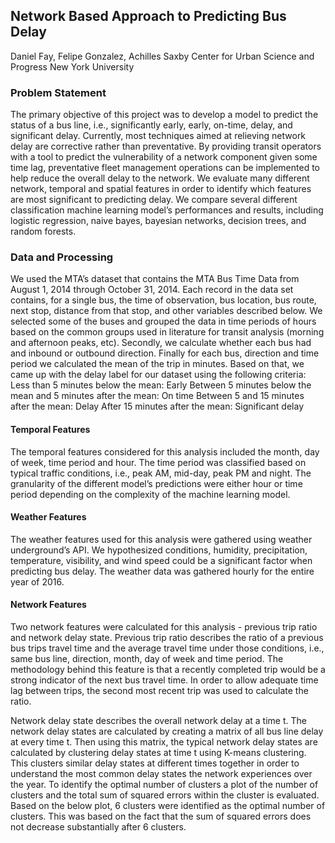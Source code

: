 ## Network Based Approach to Predicting Bus Delay
Daniel Fay, Felipe Gonzalez, Achilles Saxby
Center for Urban Science and Progress
New York University


### Problem Statement
The primary objective of this project was to develop a model to predict the status of a bus line, i.e., significantly early, early, on-time, delay, and significant delay. Currently, most techniques aimed at relieving network delay are corrective rather than preventative. By providing transit operators with a tool to predict the vulnerability of a network component given some time lag, preventative fleet management operations can be implemented to help reduce the overall delay to the network. We evaluate many different network, temporal and spatial features in order to identify which features are most significant to predicting delay. We compare  several different classification machine learning model’s performances and results, including logistic regression, naive bayes, bayesian networks, decision trees, and random forests. 

### Data and Processing
We used the MTA’s dataset that contains the MTA Bus Time Data from August 1, 2014 through October 31, 2014. Each record in the data set contains, for a single bus, the time of observation, bus location, bus route, next stop, distance from that stop, and other variables described below.
We selected some of the buses and grouped the data in time periods of hours based on the common groups used in literature for transit analysis (morning and afternoon peaks, etc). Secondly, we calculate whether each bus had and inbound or outbound direction. Finally for each bus, direction and time period we calculated the mean of the trip in minutes. Based on that, we came up with the delay label for our dataset using the following criteria:  
Less than 5 minutes below the mean: Early
Between 5 minutes below the mean and 5 minutes after the mean: On time
Between 5 and 15 minutes after the mean: Delay
After 15 minutes after the mean: Significant delay


#### Temporal Features
The temporal features considered for this analysis included the month, day of week, time period and hour. The time period was classified based on typical traffic conditions, i.e., peak AM, mid-day, peak PM and night. The granularity of the different model’s predictions were either hour or time period depending on the complexity of the machine learning model. 

#### Weather Features
The weather features used for this analysis were gathered using weather underground’s API. We hypothesized conditions, humidity, precipitation, temperature, visibility, and wind speed could be a significant factor when predicting bus delay. The weather data was gathered hourly for the entire year of 2016. 

#### Network Features
Two network features were calculated for this analysis - previous trip ratio and network delay state. Previous trip ratio describes the ratio of a previous bus trips travel time and the average travel time under those conditions, i.e., same bus line, direction, month, day of week and time period. The methodology behind this feature is that a recently completed trip would be a strong indicator of the next bus travel time. In order to allow adequate time lag between trips, the second most recent trip was used to calculate the ratio. 

Network delay state describes the overall network delay at a time t. The network delay states are calculated by creating a matrix of all bus line delay at every time t. Then using this matrix, the typical network delay states are calculated by clustering delay states at time t using K-means clustering. This clusters similar delay states at different times together in order to understand the most common delay states the network experiences over the year. To identify the optimal number of clusters a plot of the number of clusters and the total sum of squared errors within the cluster is evaluated. Based on the below plot, 6 clusters were identified as the optimal number of clusters. This was based on the fact that the sum of squared errors does not decrease substantially after 6 clusters. 
